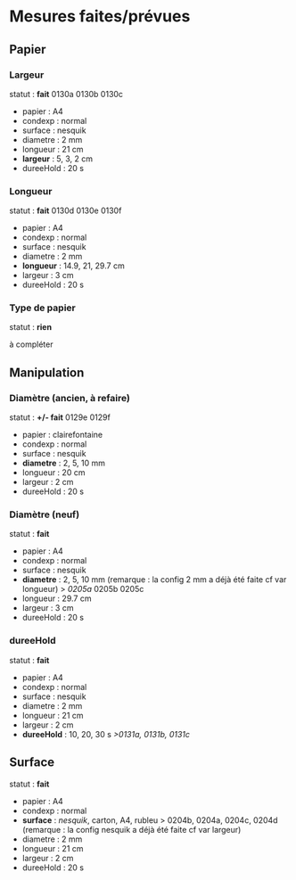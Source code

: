 # Mesures faites/prévues

## Papier

### Largeur

statut : **fait** 0130a 0130b 0130c

* papier : A4
* condexp : normal
* surface : nesquik
* diametre : 2 mm
* longueur : 21 cm
* **largeur** : 5, 3, 2 cm
* dureeHold : 20 s

### Longueur

statut : **fait** 0130d 0130e 0130f

* papier : A4
* condexp : normal
* surface : nesquik
* diametre : 2 mm
* **longueur** : 14.9, 21, 29.7 cm
* largeur : 3 cm
* dureeHold : 20 s

### Type de papier

statut : **rien**

à compléter

## Manipulation

### Diamètre (ancien, à refaire)

statut : **+/- fait** 0129e 0129f

* papier : clairefontaine
* condexp : normal
* surface : nesquik
* **diametre** : 2, 5, 10 mm
* longueur : 20 cm
* largeur : 2 cm
* dureeHold : 20 s

### Diamètre (neuf)

statut : **fait**

* papier : A4
* condexp : normal
* surface : nesquik
* **diametre** : 2, 5, 10 mm (remarque : la config 2 mm a déjà été faite cf var longueur) > *0205a* 0205b 0205c
* longueur : 29.7 cm
* largeur : 3 cm
* dureeHold : 20 s

### dureeHold

statut : **fait**

* papier : A4
* condexp : normal
* surface : nesquik
* diametre : 2 mm
* longueur : 21 cm
* largeur : 2 cm
* **dureeHold** : 10, 20, 30 s *>0131a, 0131b, 0131c*

## Surface

statut : **fait**

* papier : A4
* condexp : normal
* **surface** : *nesquik*, carton, A4, rubleu > 0204b, 0204a, 0204c, 0204d (remarque : la config nesquik a déjà été faite cf var largeur)
* diametre : 2 mm
* longueur : 21 cm
* largeur : 2 cm
* dureeHold : 20 s